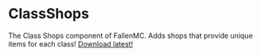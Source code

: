 # ClassShops
The Class Shops component of FallenMC. Adds shops that provide unique items for each class!
[Download latest!](https://nightly.link/Archonic944/ClassShops/workflows/main/main/ClassShops.zip?h=2e4f2f73bb12cecffff229ebbc9ee01b90f6a026)
